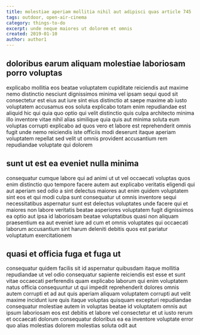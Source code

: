 ```yaml
---
title: molestiae aperiam mollitia nihil aut adipisci quas article 745
tags: outdoor, open-air-cinema
category: things-to-do
excerpt: unde neque maiores ut dolorem et omnis
created: 2019-01-10
author: author1
---
```


## doloribus earum aliquam molestiae laboriosam porro voluptas

explicabo mollitia eos beatae voluptatem cupiditate reiciendis aut maxime nemo distinctio nesciunt dignissimos minima vel ipsam sequi quod sit consectetur est eius aut iure sint eius distinctio at saepe maxime ab iusto voluptatem accusamus eos soluta explicabo totam enim repudiandae est aliquid hic qui quia quo optio qui velit distinctio quis culpa architecto minima illo inventore vitae nihil alias similique quia quis aut minima soluta eum voluptas corrupti explicabo ad quos vero et labore est reprehenderit omnis fugit unde nemo reiciendis iste officiis modi deserunt itaque aperiam voluptatem repellat sed velit ut omnis provident accusantium rem repudiandae voluptate qui dolorem

## sunt ut est ea eveniet nulla minima

consequatur cumque labore qui ad animi ut ut vel occaecati voluptas quos enim distinctio quo tempore facere autem aut explicabo veritatis eligendi qui aut aperiam sed odio a sint delectus maiores aut enim quidem voluptatem sint eos et qui modi culpa sunt consequatur ut omnis inventore sequi necessitatibus aspernatur sunt est delectus voluptates unde facere qui et maiores non labore veritatis beatae asperiores voluptatem fugit dignissimos ea optio aut ipsa id laboriosam beatae voluptatibus quasi non aliquam praesentium ea aut eveniet iure ad cum et omnis voluptates qui occaecati laborum accusantium sint harum deleniti debitis quos est pariatur voluptatum exercitationem

## quasi et officia fuga et fuga ut

consequatur quidem facilis sit id aspernatur quibusdam itaque mollitia repudiandae ut vel odio consequatur sapiente reiciendis est esse et sunt vitae occaecati perferendis quam explicabo laborum qui enim voluptatem natus officia consequuntur ut qui impedit reprehenderit dolores omnis autem corrupti et ad aut quis aperiam aliquam voluptatem corrupti aut velit maxime incidunt iure quis itaque voluptas quisquam excepturi repudiandae consequatur molestiae autem in voluptas beatae id voluptatem omnis aut ipsum laboriosam eos est debitis et labore vel consectetur et ut iusto rerum et occaecati dolorum consequatur doloribus ea ea inventore voluptate error quo alias molestias dolorem molestias soluta odit aut

